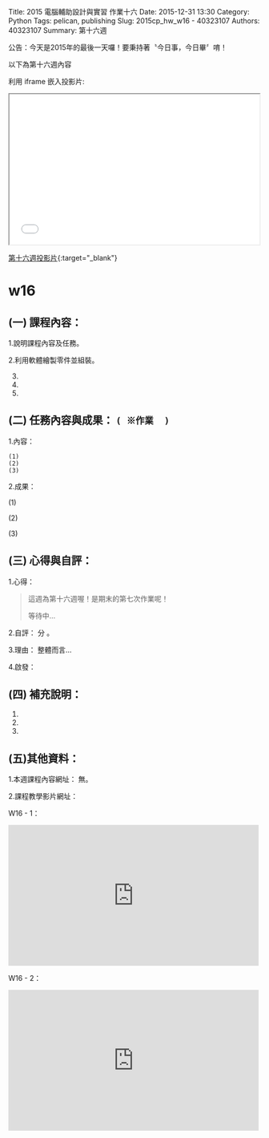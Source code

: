 Title: 2015 電腦輔助設計與實習 作業十六
Date: 2015-12-31 13:30
Category: Python
Tags: pelican, publishing
Slug: 2015cp_hw_w16 -  40323107
Authors: 40323107
Summary: 第十六週

公告：今天是2015年的最後一天囉！要秉持著〝今日事，今日畢〞唷！

以下為第十六週內容

利用 iframe 嵌入投影片:

<iframe src="simplest16.html" width="500" height="300"></iframe>

[第十六週投影片](simplest16.html){:target="_blank"}

w16
============

(一) 課程內容：
-----------------------

1.說明課程內容及任務。

2.利用軟體繪製零件並組裝。

3.

4.

5.

(二) 任務內容與成果： `( ※作業  )`
----------------------------------------------

1.內容：

    (1)
    (2)
    (3)

2.成果：

(1)
    
(2)
    
(3)
    
(三) 心得與自評：
--------------------------

1.心得：   

> 這週為第十六週喔！是期末的第七次作業呢！
>
>  
> 
> 
> 
> 
>
> 等待中...

2.自評：  分 。

3.理由： 整體而言...

4.啟發： 

(四) 補充說明：
-----------------------  

1.

2.

3.
 

(五)其他資料：
-----------------------

1.本週課程內容網址： 無。

2.課程教學影片網址：

W16 - 1：
 <iframe src="https://player.vimeo.com/video/147276192" width="500" height="281" frameborder="0" webkitallowfullscreen mozallowfullscreen allowfullscreen></iframe>
 
W16 - 2：
 <iframe src="https://player.vimeo.com/video/147279887" width="500" height="281" frameborder="0" webkitallowfullscreen mozallowfullscreen allowfullscreen></iframe>
 



